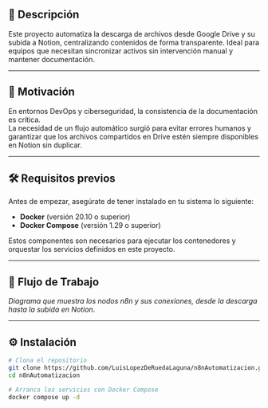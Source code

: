 ## 📖 Descripción  
Este proyecto automatiza la descarga de archivos desde Google Drive y su subida a Notion, centralizando contenidos de forma transparente. Ideal para equipos que necesitan sincronizar activos sin intervención manual y mantener documentación.

---

## 🎯 Motivación  
En entornos DevOps y ciberseguridad, la consistencia de la documentación es crítica.  
La necesidad de un flujo automático surgió para evitar errores humanos y garantizar que los archivos compartidos en Drive estén siempre disponibles en Notion sin duplicar.

---

## 🛠️ Requisitos previos  
Antes de empezar, asegúrate de tener instalado en tu sistema lo siguiente:

- **Docker** (versión 20.10 o superior)  
- **Docker Compose** (versión 1.29 o superior)

Estos componentes son necesarios para ejecutar los contenedores y orquestar los servicios definidos en este proyecto.

---

## 🚀 Flujo de Trabajo  
*Diagrama que muestra los nodos n8n y sus conexiones, desde la descarga hasta la subida en Notion*.

---

## ⚙️ Instalación  
```bash
# Clona el repositorio
git clone https://github.com/LuisLopezDeRuedaLaguna/n8nAutomatizacion.git  
cd n8nAutomatizacion

# Arranca los servicios con Docker Compose
docker compose up -d

